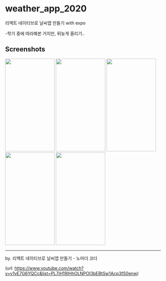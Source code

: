 # weather_app_2020
리액트 네이티브로 날씨앱 만들기 with expo

-학기 중에 따라해본 거지만, 뒤늦게 올리기..

## Screenshots
<img src="https://user-images.githubusercontent.com/63987212/89184925-67d4be00-d5d4-11ea-9186-bfc78b75368c.png" width=160 height=300></img>
<img src="https://user-images.githubusercontent.com/63987212/89184932-6905eb00-d5d4-11ea-9de6-dab5a4e79cc2.png" width=160 height=300></img>
<img src="https://user-images.githubusercontent.com/63987212/89184937-699e8180-d5d4-11ea-94d0-44f7557c8403.png" width=160 height=300></img>
<img src="https://user-images.githubusercontent.com/63987212/89184938-699e8180-d5d4-11ea-8ad7-d9faabfd634d.png" width=160 height=300></img>
<img src="https://user-images.githubusercontent.com/63987212/89247566-942a2200-d648-11ea-8c77-a519a3624119.png" width=160 height=300></img>

- - -
by. 리액트 네이티브로 날씨앱 만들기 - 노마더 코더

(url: https://www.youtube.com/watch?v=v1vE7G6YQCc&list=PL7jH19IHhOLNPOI3bEBtSw1Acp3fS0enw)

